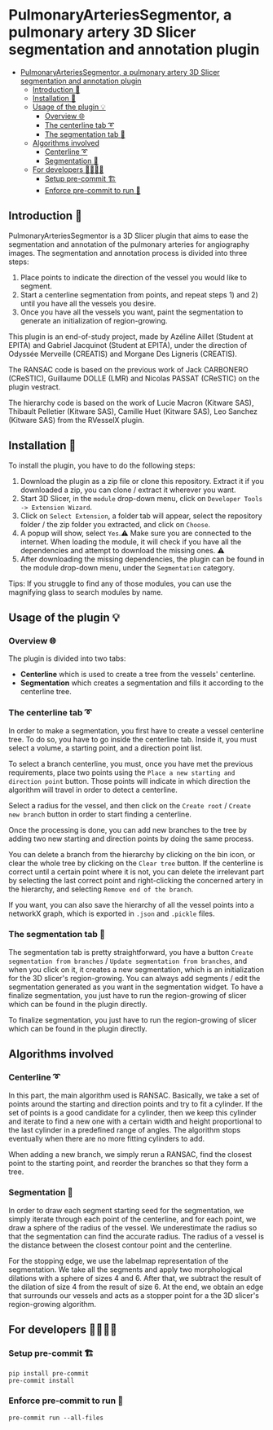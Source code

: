 # PulmonaryArteriesSegmentor, a pulmonary artery 3D Slicer segmentation and annotation plugin
<!-- TOC -->
* [PulmonaryArteriesSegmentor, a pulmonary artery 3D Slicer segmentation and annotation plugin](#pulmonaryarteriessegmentor-a-pulmonary-artery-3d-slicer-segmentation-and-annotation-plugin)
  * [Introduction 📜](#introduction-)
  * [Installation 📂](#installation-)
  * [Usage of the plugin 💡](#usage-of-the-plugin-)
    * [Overview 🌐](#overview-)
    * [The centerline tab ➰](#the-centerline-tab-)
    * [The segmentation tab 🧩](#the-segmentation-tab-)
  * [Algorithms involved](#algorithms-involved)
    * [Centerline ➰](#centerline-)
    * [Segmentation 🧩](#segmentation-)
  * [For developers 👩‍💻👨‍💻](#for-developers-)
    * [Setup pre-commit 🏗️](#setup-pre-commit-)
    * [Enforce pre-commit to run 🏃](#enforce-pre-commit-to-run-)
<!-- TOC -->
## Introduction 📜
PulmonaryArteriesSegmentor is a 3D Slicer plugin that aims to ease the segmentation and annotation of the pulmonary arteries for angiography images.
The segmentation and annotation process is divided into three steps:
1) Place points to indicate the direction of the vessel you would like to segment.
2) Start a centerline segmentation from points, and repeat steps 1) and 2) until you have all the vessels you desire.
3) Once you have all the vessels you want, paint the segmentation to generate an initialization of region-growing.

This plugin is an end-of-study project, made by Azéline Aillet (Student at EPITA) and Gabriel Jacquinot (Student at EPITA), under the direction of Odyssée Merveille (CREATIS) and Morgane Des Ligneris (CREATIS).

The RANSAC code is based on the previous work of Jack CARBONERO (CReSTIC), Guillaume DOLLE (LMR) and Nicolas PASSAT (CReSTIC) on the plugin vestract.

The hierarchy code is based on the work of Lucie Macron (Kitware SAS), Thibault Pelletier (Kitware SAS), Camille Huet (Kitware SAS), Leo Sanchez (Kitware SAS) from the RVesselX plugin.

## Installation 📂
To install the plugin, you have to do the following steps:

1) Download the plugin as a zip file or clone this repository. Extract it if you downloaded a zip, you can clone / extract it wherever you want.
2) Start 3D Slicer, in the `module` drop-down menu, click on `Developer Tools -> Extension Wizard`.
3) Click on `Select Extension`, a folder tab will appear, select the repository folder / the zip folder you extracted, and click on `Choose`.
4) A popup will show, select `Yes`.⚠️ Make sure you are connected to the internet. When loading the module, it will check if you have all the dependencies and attempt to download the missing ones. ⚠️
5) After downloading the missing dependencies, the plugin can be found in the module drop-down menu, under the `Segmentation` category.

Tips: If you struggle to find any of those modules, you can use the magnifying glass to search modules by name.

## Usage of the plugin 💡
### Overview 🌐
The plugin is divided into two tabs:
- **Centerline** which is used to create a tree from the vessels' centerline.
- **Segmentation** which creates a segmentation and fills it according to the centerline tree.

### The centerline tab ➰
In order to make a segmentation, you first have to create a vessel centerline tree.
To do so, you have to go inside the centerline tab. Inside it, you must select a volume, a starting point, and a direction point list.

To select a branch centerline, you must, once you have met the previous requirements, place two points using the `Place a new starting and direction point` button.
Those points will indicate in which direction the algorithm will travel in order to detect a centerline.

Select a radius for the vessel, and then click on the `Create root` / `Create new branch` button in order to start finding a centerline.

Once the processing is done, you can add new branches to the tree by adding two new starting and direction points by doing the same process.

You can delete a branch from the hierarchy by clicking on the bin icon, or clear the whole tree by clicking on the `Clear tree` button.
If the centerline is correct until a certain point where it is not, you can delete the irrelevant part by selecting the last correct point and right-clicking the concerned artery in the hierarchy, and selecting `Remove end of the branch`.

If you want, you can also save the hierarchy of all the vessel points into a networkX graph, which is exported in `.json` and `.pickle` files.
### The segmentation tab 🧩
The segmentation tab is pretty straightforward, you have a button `Create segmentation from branches` / `Update segmentation from branches`, and when you click on it, it creates a new segmentation, which is an initialization for the 3D slicer's region-growing.
You can always add segments / edit the segmentation generated as you want in the segmentation widget.
To have a finalize segmentation, you just have to run the region-growing of slicer which can be found in the plugin directly.

To finalize segmentation, you just have to run the region-growing of slicer which can be found in the plugin directly.

## Algorithms involved
### Centerline ➰
In this part, the main algorithm used is RANSAC. Basically, we take a set of points around the starting and direction points and try to fit a cylinder. If the set of points is a good candidate for a cylinder, then we keep this cylinder and iterate to find a new one with a certain width and height proportional to the last cylinder in a predefined range of angles. The algorithm stops eventually when there are no more fitting cylinders to add.

When adding a new branch, we simply rerun a RANSAC, find the closest point to the starting point, and reorder the branches so that they form a tree.

### Segmentation 🧩
In order to draw each segment starting seed for the segmentation, we simply iterate through each point of the centerline, and for each point, we draw a sphere of the radius of the vessel. We underestimate the radius so that the segmentation can find the accurate radius. The radius of a vessel is the distance between the closest contour point and the centerline.

For the stopping edge, we use the labelmap representation of the segmentation. We take all the segments and apply two morphological dilations with a sphere of sizes 4 and 6. After that, we subtract the result of the dilation of size 4 from the result of size 6. At the end, we obtain an edge that surrounds our vessels and acts as a stopper point for a the 3D slicer's region-growing algorithm.

## For developers 👩‍💻👨‍💻
### Setup pre-commit 🏗️

```shell
pip install pre-commit
pre-commit install
```

### Enforce pre-commit to run 🏃

```shell
pre-commit run --all-files
```